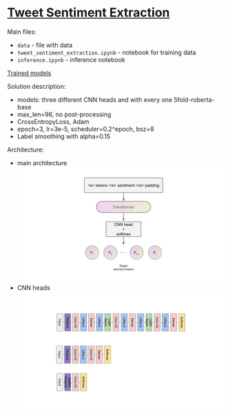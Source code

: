 # [Tweet Sentiment Extraction](https://www.kaggle.com/c/tweet-sentiment-extraction/overview)

Main files:
 * `data` - file with data
 * `tweet_sentiment_extraction.ipynb` - notebook for training data
 * `inference.ipynb` - inference notebook

[Trained models](https://drive.google.com/drive/folders/1EfYtwnyqClOHaxjZLYANPzIXVsk3rSgS?usp=sharing)

Solution description:
 * models: three different CNN heads and with every one 5fold-roberta-base
 * max_len=96, no post-processing
 * CrossEntropyLoss, Adam
 * epoch=3, lr=3e-5, scheduler=0.2^epoch, bsz=8
 * Label smoothing with alpha=0.15

Architecture:
 * main architecture
![Architecture](images/Architecture.png)
 * CNN heads
![CNN heads](images/CNN%20heads.png)

 
